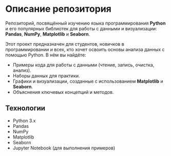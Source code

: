 # Описание репозитория

Репозиторий, посвящённый изучению языка программирования **Python** и его популярных библиотек для работы с данными и визуализации: **Pandas**, **NumPy**, **Matplotlib** и **Seaborn**.

Этот проект предназначен для студентов, новичков в программировании и всех, кто хочет освоить основы анализа данных с помощью Python. В нём вы найдёте:

- Примеры кода для работы с данными (чтение, запись, очистка, анализ).  
- Наборы данных для практики.  
- Графики и визуализации, созданные с использованием **Matplotlib** и **Seaborn**.  
- Объяснения ключевых концепций и методов.  

## Технологии

- Python 3.x
- Pandas
- NumPy
- Matplotlib
- Seaborn
- Jupyter Notebook (для выполнения примеров)